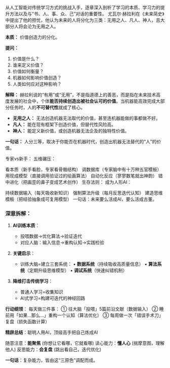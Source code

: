 从人工智能对传统学习方式的挑战入手，逐章深入剖析了学习的本质、学习力的提升方法以及与“书、人、事、众、己”对话的重要性。
尤瓦尔·赫拉利在《未来简史》中提出了他的担忧，他认为未来的人将分化为三类：无用之人、凡人、神人，且大部分人将会沦为无用之人。

**本质：** 价值创造力的分化。

**提问：**
1. 价值是什么？
2. 谁来定义价值？
3. 价值如何衡量？
4. 机器如何影响价值创造？
5. 人类如何应对这种影响？

**解释：**
赫拉利说的“有用”或“无用”，不是指道德上的善恶，而是指在未来技术高度发展的社会中，个体**能否持续创造出被社会认可的价值**。当机器能高效完成大部分任务时，人的**不可替代性**就成了核心。
- **无用之人：** 无法创造机器无法取代的价值，甚至连机器能做的事都做不好。
- **凡人：** 能在现有框架下创造价值，但替代性风险高。
- **神人：** 能定义新价值，或创造机器无法企及的独特性价值。

**一句话：** 人分三等，取决于你能否在机器时代，创造出机器无法替代的“人”的价值。

专家vs新手：
五维碾压：

看本质（新手看脸，专家看骨骼结构）
调数据库（专家脑中有十万种五官模板）
用现成模型（直接调用验证过的绘画算法）
自动化反应（寥寥数笔就出神韵）
错中进化（把画歪的鼻子变成艺术创作）
生存法则：
成为人形AI：

持续数据输入（每天吸收新知识）
强制算法升级（每月反思迭代认知）
建造思维模板（把经验抽象成可复用模型）
一句话：未来要么活成AI，要么活成古董。

### 深意拆解：
1. **AI训练本质**：
   - 投喂数据→优化算法→验证迭代
   - 对应人脑：输入信息→重构认知→实践检验

2. **关键启示**：
   - 训练大脑=建立三套系统：
     ▪️ **数据系统**（持续吸收高质量信息）
     ▪️ **算法系统**（定期升级思维模型）
     ▪️ **调试系统**（快速纠错机制）

3. **降维打击传统学习**：
   - 普通人学习=收集知识
   - AI式学习=构建可迭代的神经回路

**行动纲领**：
每天做三件事：
① 往大脑「投喂」5篇前沿文献（数据输入）
② 睡前用「如果…那么…」重构一个认知（算法优化）
③ 每周做一次「错误手术刀」复盘（损失函数计算）

**精辟总结**：聪明人用AI，顶级高手把自己炼成AI

随意注意：**能聚焦** (你想让它看哪，它就看哪)
读心能力：**懂人心** (揣摩意图，理解他人)
反思能力：**会复盘** (跳出看自己，迭代优化)

**一句话**：复杂能力，皆由这“三原色”调配而成。
